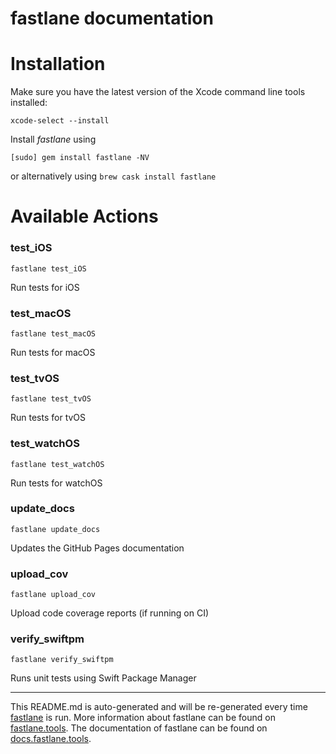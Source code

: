 fastlane documentation
================
# Installation

Make sure you have the latest version of the Xcode command line tools installed:

```
xcode-select --install
```

Install _fastlane_ using
```
[sudo] gem install fastlane -NV
```
or alternatively using `brew cask install fastlane`

# Available Actions
### test_iOS
```
fastlane test_iOS
```
Run tests for iOS
### test_macOS
```
fastlane test_macOS
```
Run tests for macOS
### test_tvOS
```
fastlane test_tvOS
```
Run tests for tvOS
### test_watchOS
```
fastlane test_watchOS
```
Run tests for watchOS
### update_docs
```
fastlane update_docs
```
Updates the GitHub Pages documentation
### upload_cov
```
fastlane upload_cov
```
Upload code coverage reports (if running on CI)
### verify_swiftpm
```
fastlane verify_swiftpm
```
Runs unit tests using Swift Package Manager

----

This README.md is auto-generated and will be re-generated every time [fastlane](https://fastlane.tools) is run.
More information about fastlane can be found on [fastlane.tools](https://fastlane.tools).
The documentation of fastlane can be found on [docs.fastlane.tools](https://docs.fastlane.tools).
